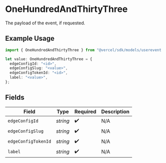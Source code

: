 # OneHundredAndThirtyThree

The payload of the event, if requested.

## Example Usage

```typescript
import { OneHundredAndThirtyThree } from "@vercel/sdk/models/userevent.js";

let value: OneHundredAndThirtyThree = {
  edgeConfigId: "<id>",
  edgeConfigSlug: "<value>",
  edgeConfigTokenId: "<id>",
  label: "<value>",
};
```

## Fields

| Field               | Type                | Required            | Description         |
| ------------------- | ------------------- | ------------------- | ------------------- |
| `edgeConfigId`      | *string*            | :heavy_check_mark:  | N/A                 |
| `edgeConfigSlug`    | *string*            | :heavy_check_mark:  | N/A                 |
| `edgeConfigTokenId` | *string*            | :heavy_check_mark:  | N/A                 |
| `label`             | *string*            | :heavy_check_mark:  | N/A                 |